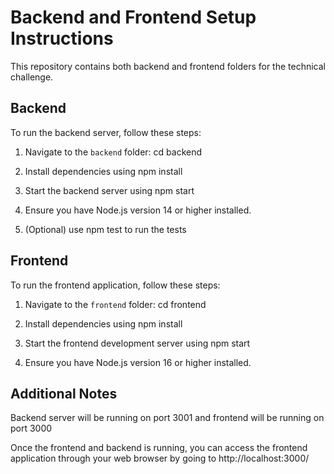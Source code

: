 # Backend and Frontend Setup Instructions

This repository contains both backend and frontend folders for the technical challenge.

## Backend

To run the backend server, follow these steps:

1. Navigate to the `backend` folder: cd backend

2. Install dependencies using npm install

3. Start the backend server using npm start

4. Ensure you have Node.js version 14 or higher installed.

5. (Optional) use npm test to run the tests

## Frontend

To run the frontend application, follow these steps:

1. Navigate to the `frontend` folder: cd frontend

2. Install dependencies using npm install

3. Start the frontend development server using npm start

4. Ensure you have Node.js version 16 or higher installed.

## Additional Notes

Backend server will be running on port 3001 and frontend will be running on port 3000

Once the frontend and backend is running, you can access the frontend application through your web browser by going to http://localhost:3000/